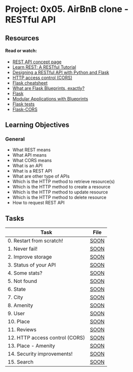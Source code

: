 # Project: 0x05. AirBnB clone - RESTful API

## Resources

#### Read or watch:

* [REST API concept page]()
* [Learn REST: A RESTful Tutorial](https://intranet.alxswe.com/rltoken/rycjU2GvZAlahHa61WWDBg)
* [Designing a RESTful API with Python and Flask](https://intranet.alxswe.com/rltoken/WfKwKtaROCybta0_E849AQ)
* [HTTP access control (CORS)](https://intranet.alxswe.com/rltoken/D55IFF8lgZDLPyIX6b6C5A)
* [Flask cheatsheet](https://intranet.alxswe.com/rltoken/L01qANfgx0al8_an4mtPuw)
* [What are Flask Blueprints, exactly?](https://intranet.alxswe.com/rltoken/QxbV8TCzNl3oP9br8CV5Lw)
* [Flask](https://intranet.alxswe.com/rltoken/OLWDl7iDVpWKykekaznWpQ)
* [Modular Applications with Blueprints](https://intranet.alxswe.com/rltoken/y3Lhj6w1g59MA_HPtc578w)
* [Flask tests](https://intranet.alxswe.com/rltoken/UGo4ArPFHhx-ow2QtZWILA)
* [Flask-CORS](https://intranet.alxswe.com/rltoken/vq8ER3xb99-N2anC-zke3A)
## Learning Objectives

### General

* What REST means
* What API means
* What CORS means
* What is an API
* What is a REST API
* What are other type of APIs
* Which is the HTTP method to retrieve resource(s)
* Which is the HTTP method to create a resource
* Which is the HTTP method to update resource
* Which is the HTTP method to delete resource
* How to request REST API
## Tasks

| Task | File |
| ---- | ---- |
| 0. Restart from scratch! | [SOON](./) |
| 1. Never fail! | [SOON](./) |
| 2. Improve storage | [SOON](./) |
| 3. Status of your API | [SOON](./) |
| 4. Some stats? | [SOON](./) |
| 5. Not found | [SOON](./) |
| 6. State | [SOON](./) |
| 7. City | [SOON](./) |
| 8. Amenity | [SOON](./) |
| 9. User | [SOON](./) |
| 10. Place | [SOON](./) |
| 11. Reviews | [SOON](./) |
| 12. HTTP access control (CORS) | [SOON](./) |
| 13. Place - Amenity | [SOON](./) |
| 14. Security improvements! | [SOON](./) |
| 15. Search | [SOON](./) |
